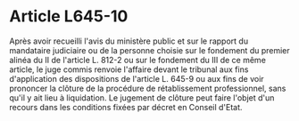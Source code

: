 # Article L645-10

Après avoir recueilli l'avis du ministère public et sur le rapport du mandataire judiciaire ou de la personne choisie sur le fondement du premier alinéa du II de l'article L. 812-2 ou sur le fondement du III de ce même article, le juge commis renvoie l'affaire devant le tribunal aux fins d'application des dispositions de l'article L. 645-9 ou aux fins de voir prononcer la clôture de la procédure de rétablissement professionnel, sans qu'il y ait lieu à liquidation. Le jugement de clôture peut faire l'objet d'un recours dans les conditions fixées par décret en Conseil d'Etat.
